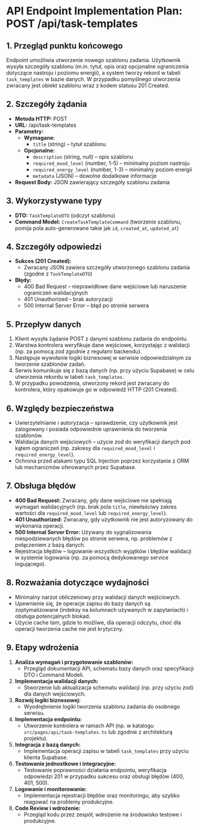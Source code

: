 # API Endpoint Implementation Plan: POST /api/task-templates

## 1. Przegląd punktu końcowego

Endpoint umożliwia utworzenie nowego szablonu zadania. Użytkownik wysyła szczegóły szablonu (m.in. tytuł, opis oraz opcjonalne ograniczenia dotyczące nastroju i poziomu energii), a system tworzy rekord w tabeli `task_templates` w bazie danych. W przypadku pomyślnego utworzenia zwracany jest obiekt szablonu wraz z kodem statusu 201 Created.

## 2. Szczegóły żądania

- **Metoda HTTP:** POST
- **URL:** /api/task-templates
- **Parametry:**
  - **Wymagane:**
    - `title` (string) – tytuł szablonu
  - **Opcjonalne:**
    - `description` (string, null) – opis szablonu
    - `required_mood_level` (number, 1-5) – minimalny poziom nastroju
    - `required_energy_level` (number, 1-3) – minimalny poziom energii
    - `metadata` (JSON) – dowolne dodatkowe informacje
- **Request Body:** JSON zawierający szczegóły szablonu zadania

## 3. Wykorzystywane typy

- **DTO:** `TaskTemplateDTO` (odczyt szablonu)
- **Command Model:** `CreateTaskTemplateCommand` (tworzenie szablonu, pomija pola auto-generowane takie jak `id`, `created_at`, `updated_at`)

## 4. Szczegóły odpowiedzi

- **Sukces (201 Created):**
  - Zwracany JSON zawiera szczegóły utworzonego szablonu zadania (zgodne z `TaskTemplateDTO`)
- **Błędy:**
  - 400 Bad Request – nieprawidłowe dane wejściowe lub naruszenie ograniczeń walidacyjnych
  - 401 Unauthorized – brak autoryzacji
  - 500 Internal Server Error – błąd po stronie serwera

## 5. Przepływ danych

1. Klient wysyła żądanie POST z danymi szablonu zadania do endpointu.
2. Warstwa kontrolera weryfikuje dane wejściowe, korzystając z walidacji (np. za pomocą zod zgodnie z regułami backendu).
3. Następuje wywołanie logiki biznesowej w serwisie odpowiedzialnym za tworzenie szablonów zadań.
4. Serwis komunikuje się z bazą danych (np. przy użyciu Supabase) w celu utworzenia rekordu w tabeli `task_templates`.
5. W przypadku powodzenia, utworzony rekord jest zwracany do kontrolera, który opakowuje go w odpowiedź HTTP (201 Created).

## 6. Względy bezpieczeństwa

- Uwierzytelnianie i autoryzacja – sprawdzenie, czy użytkownik jest zalogowany i posiada odpowiednie uprawnienia do tworzenia szablonów.
- Walidacja danych wejściowych – użycie zod do weryfikacji danych pod kątem ograniczeń (np. zakresy dla `required_mood_level` i `required_energy_level`).
- Ochrona przed atakami typu SQL Injection poprzez korzystanie z ORM lub mechanizmów oferowanych przez Supabase.

## 7. Obsługa błędów

- **400 Bad Request:** Zwracany, gdy dane wejściowe nie spełniają wymagań walidacyjnych (np. brak pola `title`, niewłaściwy zakres wartości dla `required_mood_level` lub `required_energy_level`).
- **401 Unauthorized:** Zwracany, gdy użytkownik nie jest autoryzowany do wykonania operacji.
- **500 Internal Server Error:** Używany do sygnalizowania niespodziewanych błędów po stronie serwera, np. problemów z połączeniem z bazą danych.
- Rejestracja błędów – logowanie wszystkich wyjątków i błędów walidacji w systemie logowania (np. za pomocą dedykowanego service logującego).

## 8. Rozważania dotyczące wydajności

- Minimalny narzut obliczeniowy przy walidacji danych wejściowych.
- Upewnienie się, że operacje zapisu do bazy danych są zoptymalizowane (indeksy na kolumnach używanych w zapytaniach) i obsługa potencjalnych blokad.
- Użycie cache tam, gdzie to możliwe, dla operacji odczytu, choć dla operacji tworzenia cache nie jest krytyczny.

## 9. Etapy wdrożenia

1. **Analiza wymagań i przygotowanie szablonów:**
   - Przegląd dokumentacji API, schematu bazy danych oraz specyfikacji DTO i Command Modeli.
2. **Implementacja walidacji danych:**
   - Stworzenie lub aktualizacja schematu walidacji (np. przy użyciu zod) dla danych wejściowych.
3. **Rozwój logiki biznesowej:**
   - Wyodrębnienie logiki tworzenia szablonu zadania do osobnego serwisu.
4. **Implementacja endpointu:**
   - Utworzenie kontrolera w ramach API (np. w katalogu `src/pages/api/task-templates.ts` lub zgodnie z architekturą projektu).
5. **Integracja z bazą danych:**
   - Implementacja operacji zapisu w tabeli `task_templates` przy użyciu klienta Supabase.
6. **Testowanie jednostkowe i integracyjne:**
   - Testowanie poprawności działania endpointu, weryfikacja odpowiedzi 201 w przypadku sukcesu oraz obsługi błędów (400, 401, 500).
7. **Logowanie i monitorowanie:**
   - Implementacja rejestracji błędów oraz monitoringu, aby szybko reagować na problemy produkcyjne.
8. **Code Review i wdrożenie:**
   - Przegląd kodu przez zespół, wdrożenie na środowisko testowe i produkcyjne.

